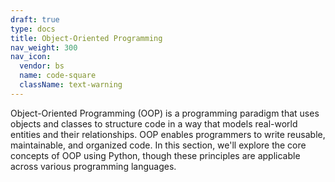 ```yaml
---
draft: true
type: docs
title: Object-Oriented Programming
nav_weight: 300
nav_icon:
  vendor: bs
  name: code-square
  className: text-warning
---
```


Object-Oriented Programming (OOP) is a programming paradigm that uses objects and classes to structure code in a way that models real-world entities and their relationships. OOP enables programmers to write reusable, maintainable, and organized code. In this section, we'll explore the core concepts of OOP using Python, though these principles are applicable across various programming languages.
